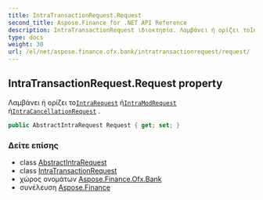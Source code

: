 ```yaml
---
title: IntraTransactionRequest.Request
second_title: Aspose.Finance for .NET API Reference
description: IntraTransactionRequest ιδιοκτησία. Λαμβάνει ή ορίζει τοIntraRequest ήIntraModRequest ήIntraCancellationRequest .
type: docs
weight: 30
url: /el/net/aspose.finance.ofx.bank/intratransactionrequest/request/
---
```

## IntraTransactionRequest.Request property

Λαμβάνει ή ορίζει το[`IntraRequest`](../../intrarequest/) ή[`IntraModRequest`](../../intramodrequest/) ή[`IntraCancellationRequest`](../../intracancellationrequest/) .

```csharp
public AbstractIntraRequest Request { get; set; }
```

### Δείτε επίσης

* class [AbstractIntraRequest](../../abstractintrarequest/)
* class [IntraTransactionRequest](../)
* χώρος ονομάτων [Aspose.Finance.Ofx.Bank](../../intratransactionrequest/)
* συνέλευση [Aspose.Finance](../../../)


